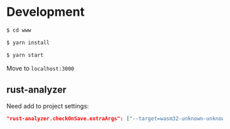 # Development

```bash
$ cd www
```

```bash
$ yarn install
```

```bash
$ yarn start
```

Move to `localhost:3000`

## rust-analyzer

Need add to project settings:

```json
"rust-analyzer.checkOnSave.extraArgs": ["--target=wasm32-unknown-unknown"],
```
